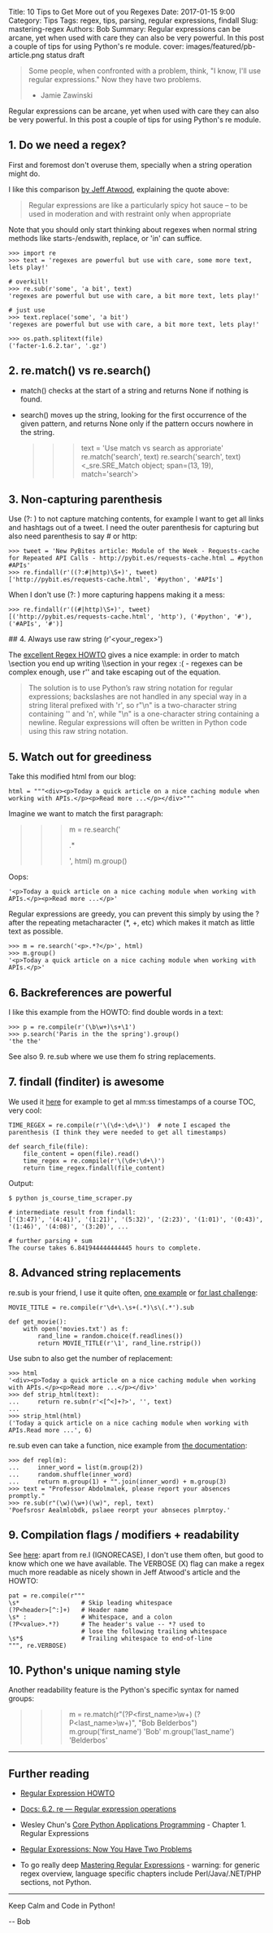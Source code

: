 Title: 10 Tips to Get More out of you Regexes
Date: 2017-01-15 9:00
Category: Tips
Tags: regex, tips, parsing, regular expressions, findall
Slug: mastering-regex
Authors: Bob
Summary: Regular expressions can be arcane, yet when used with care they can also be very powerful. In this post a couple of tips for using Python's re module.
cover: images/featured/pb-article.png
status draft

> Some people, when confronted with a problem, think, "I know, I'll use regular expressions." Now they have two problems.
> - Jamie Zawinski

Regular expressions can be arcane, yet when used with care they can also be very powerful. In this post a couple of tips for using Python's re module.

## 1. Do we need a regex?

First and foremost don't overuse them, specially when a string operation might do.

I like this comparison [by Jeff Atwood](https://blog.codinghorror.com/regular-expressions-now-you-have-two-problems/), explaining the quote above:

> Regular expressions are like a particularly spicy hot sauce – to be used in moderation and with restraint only when appropriate

Note that you should only start thinking about regexes when normal string methods like starts-/endswith, replace, or 'in' can suffice. 

	>>> import re
	>>> text = 'regexes are powerful but use with care, some more text, lets play!'

	# overkill!
	>>> re.sub(r'some', 'a bit', text)
	'regexes are powerful but use with care, a bit more text, lets play!'

	# just use
	>>> text.replace('some', 'a bit')
	'regexes are powerful but use with care, a bit more text, lets play!'

	>>> os.path.splitext(file)
	('facter-1.6.2.tar', '.gz')

## 2. re.match() vs re.search()

* match() checks at the start of a string and returns None if nothing is found.
* search() moves up the string, looking for the first occurrence of the given pattern, and returns None only if the pattern occurs nowhere in the string.

	>>> text = 'Use match vs search as approriate'
	>>> re.match('search', text)
	>>> re.search('search', text)
	<_sre.SRE_Match object; span=(13, 19), match='search'>

## 3. Non-capturing parenthesis 

Use (?: ) to not capture matching contents, for example I want to get all links and hashtags out of a tweet. I need the outer parenthesis for capturing but also need parenthesis to say # or http:

	>>> tweet = 'New PyBites article: Module of the Week - Requests-cache for Repeated API Calls - http://pybit.es/requests-cache.html … #python #APIs'
	>>> re.findall(r'((?:#|http)\S+)', tweet)
	['http://pybit.es/requests-cache.html', '#python', '#APIs']

When I don't use (?: ) more capturing happens making it a mess: 

	>>> re.findall(r'((#|http)\S+)', tweet)
	[('http://pybit.es/requests-cache.html', 'http'), ('#python', '#'), ('#APIs', '#')]

## 4. Always use raw string (r'<your_regex>')

The [excellent Regex HOWTO](https://docs.python.org/3.6/howto/regex.html) gives a nice example: in order to match \section you end up writing \\\\section in your regex :( - regexes can be complex enough, use r'' and take escaping out of the equation.

> The solution is to use Python’s raw string notation for regular expressions; backslashes are not handled in any special way in a string literal prefixed with 'r', so r"\n" is a two-character string containing '\' and 'n', while "\n" is a one-character string containing a newline. Regular expressions will often be written in Python code using this raw string notation.

## 5. Watch out for greediness

Take this modified html from our blog: 

	html = """<div><p>Today a quick article on a nice caching module when working with APIs.</p><p>Read more ...</p></div>"""

Imagine we want to match the first paragraph:

>>> m = re.search('<p>.*</p>', html)
>>> m.group()

Oops:

	'<p>Today a quick article on a nice caching module when working with APIs.</p><p>Read more ...</p>'

Regular expressions are greedy, you can prevent this simply by using the ? after the repeating metacharacter (*, +, etc) which makes it match as little text as possible.

	>>> m = re.search('<p>.*?</p>', html)
	>>> m.group()
	'<p>Today a quick article on a nice caching module when working with APIs.</p>'
	 
## 6. Backreferences are powerful

I like this example from the HOWTO: find double words in a text:

	>>> p = re.compile(r'(\b\w+)\s+\1')
	>>> p.search('Paris in the the spring').group()
	'the the'

See also 9. re.sub where we use them fo string replacements.

## 7. findall (finditer) is awesome

We used it [here](https://github.com/pybites/blog_code/blob/1f4dc534d43ec2c8582a890a15fb54486b58af39/katas/course_time/js_course_time_scraper.py) for example to get al mm:ss timestamps of a course TOC, very cool:

	TIME_REGEX = re.compile(r'\(\d+:\d+\)')  # note I escaped the parenthesis (I think they were needed to get all timestamps)

	def search_file(file):
    	file_content = open(file).read()
    	time_regex = re.compile(r'\(\d+:\d+\)') 
    	return time_regex.findall(file_content) 

Output: 

	$ python js_course_time_scraper.py

	# intermediate result from findall:
	['(3:47)', '(4:41)', '(1:21)', '(5:32)', '(2:23)', '(1:01)', '(0:43)', '(1:46)', '(4:08)', '(3:20)', ...
	
	# further parsing + sum
	The course takes 6.841944444444445 hours to complete.

## 8. Advanced string replacements

re.sub is your friend, I use it quite often, [one example](https://github.com/bbelderbos/quotes_on_design/blob/master/quotes.py) or [for last challenge](https://github.com/pybites/challenges/blob/master/10/movies.py):

	MOVIE_TITLE = re.compile(r'\d+\.\s+(.*)\s\(.*').sub
	
	def get_movie():
		with open('movies.txt') as f:
			rand_line = random.choice(f.readlines())
			return MOVIE_TITLE(r'\1', rand_line.rstrip())

Use subn to also get the number of replacement:

	>>> html
	'<div><p>Today a quick article on a nice caching module when working with APIs.</p><p>Read more ...</p></div>'
	>>> def strip_html(text):
	...     return re.subn(r'<[^<]+?>', '', text)
	...
	>>> strip_html(html)
	('Today a quick article on a nice caching module when working with APIs.Read more ...', 6)

re.sub even can take a function, nice example from [the documentation](https://docs.python.org/2/library/re.html):

	>>> def repl(m):
	...     inner_word = list(m.group(2))
	...     random.shuffle(inner_word)
	...     return m.group(1) + "".join(inner_word) + m.group(3)
	>>> text = "Professor Abdolmalek, please report your absences promptly."
	>>> re.sub(r"(\w)(\w+)(\w)", repl, text)
	'Poefsrosr Aealmlobdk, pslaee reorpt your abnseces plmrptoy.'

## 9. Compilation flags / modifiers + readability

See [here](https://docs.python.org/3.6/howto/regex.html#compilation-flags): apart from re.I (IGNORECASE), I don't use them often, but good to know which one we have available. The VERBOSE (X) flag can make a regex much more readable as nicely shown in Jeff Atwood's article and the HOWTO:

	pat = re.compile(r"""
	\s*                 # Skip leading whitespace
	(?P<header>[^:]+)   # Header name
	\s* :               # Whitespace, and a colon
	(?P<value>.*?)      # The header's value -- *? used to
						# lose the following trailing whitespace
	\s*$                # Trailing whitespace to end-of-line
	""", re.VERBOSE)

## 10. Python's unique naming style

Another readability feature is the Python's specific syntax for named groups:

>>> m = re.match(r"(?P<first_name>\w+) (?P<last_name>\w+)", "Bob Belderbos")
>>> m.group('first_name')
'Bob'
>>> m.group('last_name')
'Belderbos'

---

## Further reading

* [Regular Expression HOWTO](https://docs.python.org/3.6/howto/regex.html) 

* [Docs: 6.2. re — Regular expression operations](https://docs.python.org/3.6/library/re.html)

* Wesley Chun's [Core Python Applications Programming](https://www.amazon.com/Core-Python-Applications-Programming-3rd/dp/0132678209/ref=sr_1_1?s=books&ie=UTF8&qid=1489510087&sr=1-1&keywords=wesley+chun) - Chapter 1. Regular Expressions

* [Regular Expressions: Now You Have Two Problems](https://blog.codinghorror.com/regular-expressions-now-you-have-two-problems/)

* To go really deep [Mastering Regular Expressions](https://www.amazon.com/Mastering-Regular-Expressions-Jeffrey-Friedl/dp/0596528124/ref=sr_1_1?ie=UTF8&qid=1489509976&sr=8-1&keywords=regular+expressions) - warning: for generic regex overview, language specific chapters include Perl/Java/.NET/PHP sections, not Python.

---

Keep Calm and Code in Python!

-- Bob

